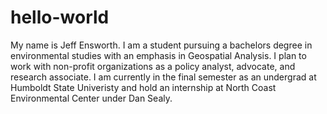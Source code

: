 # hello-world
My name is Jeff Ensworth. I am a student pursuing a bachelors degree in environmental studies with an emphasis in Geospatial Analysis. I plan to work with non-profit organizations as a policy analyst, advocate, and research associate. I am currently in the final semester as an undergrad at Humboldt State Univeristy and hold an internship at North Coast Environmental Center under Dan Sealy. 
